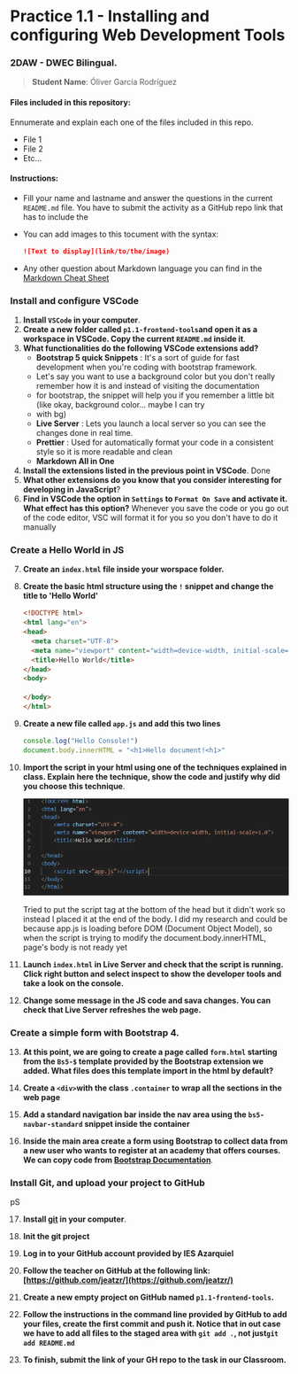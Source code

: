 # Practice 1.1 - Installing and configuring Web Development Tools

### 2DAW - DWEC Bilingual. 

> **Student Name**:  Óliver García Rodríguez

#### Files included in this repository:

Ennumerate and explain each one of the files included in this repo.

- File 1
- File 2
- Etc...

#### Instructions: 

- Fill your name and lastname and answer the questions in the current `README.md` file. You have to submit the activity as a GitHub repo link that has to include the 

- You can add images to this tocument with the syntax:

    ```md
    ![Text to display](link/to/the/image)
    ```

- Any other question about Markdown language you can find in the [Markdown Cheat Sheet](https://www.markdownguide.org/cheat-sheet/)

### Install and configure VSCode

1. **Install `VSCode` in your computer**.
2. **Create a new folder called `p1.1-frontend-tools`and open it as a workspace in VSCode. Copy the current `README.md` inside it**.
3. **What functionalities do the following VSCode extensions add?**
   - **Bootstrap 5 quick Snippets** : It's a sort of guide for fast development when you're coding with bootstrap framework.
   - Let's say you want to use a background color but you don't really remember how it is and instead of visiting the documentation 
   - for bootstrap, the snippet will help you if you remember a little bit (like okay, background color... maybe I can try
   - with bg)
   - **Live Server** : Lets you launch a local server so you can see the changes done in real time.
   - **Prettier** : Used for automatically format your code in a consistent style so it is more readable and clean
   - **Markdown All in One**
4. **Install the extensions listed in the previous point in VSCode**. Done
5. **What other extensions do you know that you consider interesting for developing in JavaScript**?
6. **Find in VSCode the option in `Settings` to `Format On Save` and activate it. What effect has this option?** 
   Whenever you save the code or you go out of the code editor, VSC will format it for you so you don't have to do it manually

### Create a Hello World in JS

7. **Create an `index.html` file inside your worspace folder.**
8. **Create the basic html structure using the `!` snippet and change the title to 'Hello World'**

    ````html
    <!DOCTYPE html>
    <html lang="en">
    <head>
      <meta charset="UTF-8">
      <meta name="viewport" content="width=device-width, initial-scale=1.0">
      <title>Hello World</title>
    </head>
    <body>
      
    </body>
    </html>
    ````

9. **Create a new file called `app.js` and add this two lines**

    ````javascript
    console.log("Hello Console!")
    document.body.innerHTML = "<h1>Hello document!<h1>"
    ````

10. **Import the script in your html using one of the techniques explained in class. Explain here the technique, show the code and justify why did you choose this technique**.
    
    ![prueba](code.png)

    Tried to put the script tag at the bottom of the head but it didn't work so instead I placed it at the end of the body.
    I did my research and could be because app.js is loading before DOM (Document Object Model), so when the script is trying to modify the document.body.innerHTML, page's body is not ready yet

11. **Launch `index.html` in Live Server and check that the script is running. Click right button and select inspect to show the developer tools and take a look on the console.**
    
12. **Change some message in the JS code and sava changes. You can check that Live Server refreshes the web page.**


### Create a simple form with Bootstrap 4. 

13. **At this point, we are going to create a page called `form.html` starting from the `Bs5-$` template provided by the Bootstrap extension we added. What files does this template import in the html by default?**
    
14. **Create a `<div>`with the class `.container` to wrap all the sections in the web page**
  
15. **Add a standard navigation bar inside the nav area using the `bs5-navbar-standard` snippet inside the container**

16. **Inside the main area create a form using Bootstrap to collect data from a new user who wants to register at an academy that offers courses. We can copy code from [Bootstrap Documentation](https://getbootstrap.com/docs/5.0/forms/overview/)**. 

### Install Git, and upload your project to GitHub
pS

17. **Install [git](https://git-scm.com/) in your computer**.
    
18. **Init the git project**
    
19. **Log in to your GitHub account provided by IES Azarquiel**
    
20. **Follow the teacher on GitHub at the following link: [https://github.com/jeatzr/](https://github.com/jeatzr/)**
    
21. **Create a new empty project on GitHub named `p1.1-frontend-tools`.**
    
22. **Follow the instructions in the command line provided by GitHub to add your files, create the first commit and push it. Notice that in out case we have to add all files to the staged area with `git add .`, not just`git add README.md`** 
    
23. **To finish, submit the link of your GH repo to the task in our Classroom.**
